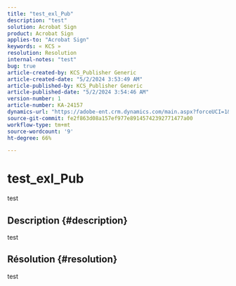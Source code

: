 ```yaml
---
title: "test_exl_Pub"
description: "test"
solution: Acrobat Sign
product: Acrobat Sign
applies-to: "Acrobat Sign"
keywords: « KCS »
resolution: Resolution
internal-notes: "test"
bug: true
article-created-by: KCS_Publisher Generic
article-created-date: "5/2/2024 3:53:49 AM"
article-published-by: KCS_Publisher Generic
article-published-date: "5/2/2024 3:54:46 AM"
version-number: 1
article-number: KA-24157
dynamics-url: "https://adobe-ent.crm.dynamics.com/main.aspx?forceUCI=1&pagetype=entityrecord&etn=knowledgearticle&id=bade7d90-3708-ef11-9f8a-6045bd006b25"
source-git-commit: fe2f863d08a157ef977e89145742392771477a00
workflow-type: tm+mt
source-wordcount: '9'
ht-degree: 66%

---
```


# test_exl_Pub


test

## Description {#description}

test

## Résolution {#resolution}


test
